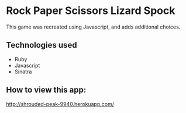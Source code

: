 Rock Paper Scissors Lizard Spock
================================

This game was recreated using Javascript, and adds additional choices.

Technologies used
-----------------
- Ruby
- Javascript
- Sinatra

How to view this app:
---------------------
http://shrouded-peak-9940.herokuapp.com/

